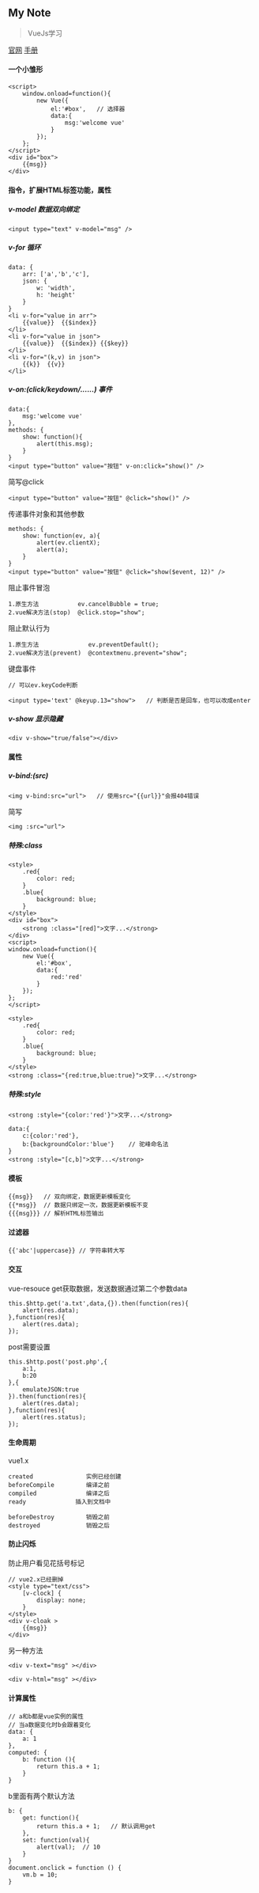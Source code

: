 My Note
--------
> VueJs学习

[官网](https://cn.vuejs.org/)
[手册](https://cn.vuejs.org/v2/api/)

#### 一个小雏形
```
<script>
    window.onload=function(){
        new Vue({
            el:'#box',   // 选择器
            data:{
                msg:'welcome vue'
            }
        });
    };
</script>
<div id="box">
    {{msg}}
</div>
```
#### 指令，扩展HTML标签功能，属性

##### v-model 数据双向绑定
```
<input type="text" v-model="msg" />
```
##### v-for 循环
```
data: {
	arr: ['a','b','c'],
	json: {
		w: 'width',
		h: 'height'
	}
}
<li v-for="value in arr">
	{{value}}  {{$index}}
</li>
<li v-for="value in json">
	{{value}}  {{$index}} {{$key}}
</li>
<li v-for="(k,v) in json">
	{{k}}  {{v}}
</li>
```
##### v-on:(click/keydown/......)    事件
```
data:{
    msg:'welcome vue'
},
methods: {
	show: function(){
		alert(this.msg);
	}
}
<input type="button" value="按钮" v-on:click="show()" />
```
简写@click
```
<input type="button" value="按钮" @click="show()" />
```
传递事件对象和其他参数
```
methods: {
	show: function(ev, a){
		alert(ev.clientX);
		alert(a);
	}
} 
<input type="button" value="按钮" @click="show($event, 12)" />
```
阻止事件冒泡
```
1.原生方法           ev.cancelBubble = true;
2.vue解决方法(stop)  @click.stop="show";
```
阻止默认行为
```
1.原生方法              ev.preventDefault();
2.vue解决方法(prevent)  @contextmenu.prevent="show";
```
键盘事件
```
// 可以ev.keyCode判断

<input type='text' @keyup.13="show">   // 判断是否是回车，也可以改成enter
```
##### v-show 显示隐藏
```
<div v-show="true/false"></div>
```
#### 属性 
##### v-bind:(src)
```
<img v-bind:src="url">   // 使用src="{{url}}"会报404错误
```
简写
```
<img :src="url">
```
##### 特殊:class
```
<style>
    .red{
        color: red;
    }
    .blue{
        background: blue;
    }
</style>
<div id="box">
    <strong :class="[red]">文字...</strong>
</div>
<script>
window.onload=function(){
    new Vue({
        el:'#box',
        data:{
            red:'red'
        }
    });
};
</script>
```
```
<style>
    .red{
        color: red;
    }
    .blue{
        background: blue;
    }
</style>
<strong :class="{red:true,blue:true}">文字...</strong>
```
##### 特殊:style
```
<strong :style="{color:'red'}">文字...</strong>
```
```
data:{
    c:{color:'red'},
    b:{backgroundColor:'blue'}    // 驼峰命名法
}
<strong :style="[c,b]">文字...</strong>
```
#### 模板
```
{{msg}}   // 双向绑定，数据更新模板变化
{{*msg}}  // 数据只绑定一次，数据更新模板不变
{{{msg}}} // 解析HTML标签输出
```
#### 过滤器
```
{{'abc'|uppercase}} // 字符串转大写
```
#### 交互
vue-resouce
get获取数据，发送数据通过第二个参数data
```
this.$http.get('a.txt',data,{}).then(function(res){
    alert(res.data);
},function(res){
    alert(res.data);
});
```
post需要设置
```
this.$http.post('post.php',{
    a:1,
    b:20
},{
    emulateJSON:true
}).then(function(res){
    alert(res.data);
},function(res){
    alert(res.status);
});
```
#### 生命周期
vue1.x
```
created               实例已经创建
beforeCompile         编译之前
compiled			  编译之后
ready  		       插入到文档中

beforeDestroy		  销毁之前
destroyed			  销毁之后	
```
#### 防止闪烁
防止用户看见花括号标记
```
// vue2.x已经删掉
<style type="text/css">
	[v-clock] {
		display: none;
	}
</style>
<div v-cloak >
	{{msg}}
</div>
```
另一种方法
```
<div v-text="msg" ></div>
```
```
<div v-html="msg" ></div>
```

#### 计算属性
```
// a和b都是vue实例的属性
// 当a数据变化时b会跟着变化
data: {
	a: 1
},
computed: {
	b: function (){
		return this.a + 1;
	}
}
```
b里面有两个默认方法
```
b: {
	get: function(){
		return this.a + 1;   // 默认调用get
	},
	set: function(val){
		alert(val);  // 10
	}
}
document.onclick = function () {
	vm.b = 10;
}
```
